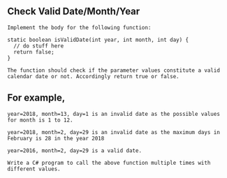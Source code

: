 ## Check Valid Date/Month/Year
    Implement the body for the following function:

    static boolean isValidDate(int year, int month, int day) { 
      // do stuff here
      return false;
    }
    
    The function should check if the parameter values constitute a valid calendar date or not. Accordingly return true or false.

## For example,

    year=2018, month=13, day=1 is an invalid date as the possible values for month is 1 to 12.

    year=2018, month=2, day=29 is an invalid date as the maximum days in February is 28 in the year 2018

    year=2016, month=2, day=29 is a valid date.

    Write a C# program to call the above function multiple times with different values.
